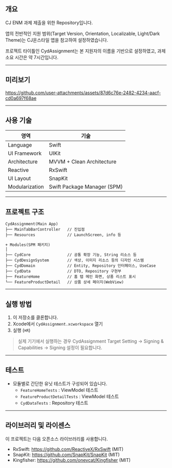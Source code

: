 ## 개요

CJ ENM 과제 제출을 위한 Repository입니다.

앱의 전반적인 지원 범위(Target Version, Orientation, Localizable, Light/Dark Theme)는 CJ온스타일 앱을 참고하여 설정하였습니다.

프로젝트 타이틀인 CydAssignment는 본 지원자의 이름을 기반으로 설정하였고, 과제 소요 시간은 약 7시간입니다.


---

## 미리보기


https://github.com/user-attachments/assets/87d6c76e-2482-4234-aacf-cd0a697f68ae



---

## 사용 기술

| 영역 | 기술 |
|------|------|
| Language | Swift |
| UI Framework | UIKit |
| Architecture | MVVM + Clean Architecture |
| Reactive | RxSwift |
| UI Layout | SnapKit |
| Modularization | Swift Package Manager (SPM) |

---

## 프로젝트 구조

```text
CydAssignment(Main App)
├── MainTabBarController   // 진입점
├── Resources              // LaunchScreen, info 등

+ Modules(SPM 패키지)
│
├── CydCore                // 공통 확장 기능, String 리소스 등
├── CydDesignSystem        // 색상, 이미지 리소스 등의 디자인 시스템
├── CydDomain              // Entity, Repository 인터페이스, UseCase
├── CydData                // DTO, Repository 구현부
├── FeatureHome            // 홈 탭 메인 화면, 상품 리스트 표시
└── FeatureProductDetail   // 상품 상세 페이지(WebView)
```

---

## 실행 방법

1. 이 저장소를 클론합니다.
2. Xcode에서 `CydAssignment.xcworkspace` 열기  
3. 실행 (`⌘R`)  
> 실제 기기에서 실행하는 경우 CydAssignment Target Setting -> Signing & Capabilities -> Signing 설정이 필요합니다.

---

##  테스트

- 모듈별로 간단한 유닛 테스트가 구성되어 있습니다.
    - `FeatureHomeTests` : ViewModel 테스트
    - `FeatureProductDetailTests` : ViewModel 테스트
    - `CydDataTests` : Repository 테스트

---

## 라이브러리 및 라이센스

이 프로젝트는 다음 오픈소스 라이브러리를 사용합니다.

- RxSwift: https://github.com/ReactiveX/RxSwift (MIT)
- SnapKit: https://github.com/SnapKit/SnapKit (MIT) 
- Kingfisher: https://github.com/onevcat/Kingfisher (MIT)



